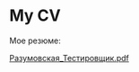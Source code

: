 # My CV

Мое резюме:

[Разумовская_Тестировщик.pdf](https://github.com/EvgeniaRazumovskaya/CV/files/13775801/_.pdf)


